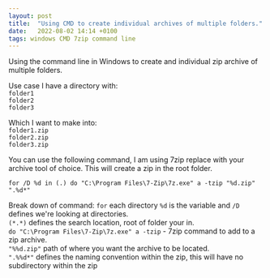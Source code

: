 ```yaml
---
layout: post
title:  "Using CMD to create individual archives of multiple folders."
date:   2022-08-02 14:14 +0100
tags: windows CMD 7zip command line
---
```



Using the command line in Windows to create and individual zip archive of multiple folders.

Use case I have a directory with:  
`folder1`      
`folder2`  
`folder3`   

Which I want to make into:  
`folder1.zip`  
`folder2.zip`  
`folder3.zip`  

You can use the following command, I am using 7zip replace with your archive tool of choice. This will create a zip in the root folder.

`for /D %d in (.) do "C:\Program Files\7-Zip\7z.exe" a -tzip "%d.zip" ".%d*"`

Break down of command:
`for` each directory `%d` is the variable and `/D` defines we're looking at directories.  
`(*.*)` defines the search location, root of folder your in.  
`do "C:\Program Files\7-Zip\7z.exe" a -tzip` - 7zip command to add to a zip archive.  
`"%%d.zip"` path of where you want the archive to be located.  
`".%%d*"` defines the naming convention within the zip, this will have no subdirectory within the zip